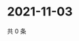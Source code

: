 # 2021-11-03

共 0 条

<!-- BEGIN WEIBO -->
<!-- 最后更新时间 Wed Nov 03 2021 04:15:22 GMT+0800 (China Standard Time) -->

<!-- END WEIBO -->
